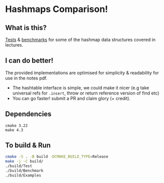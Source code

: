 
# Hashmaps Comparison!
## What is this?
[Tests](tests.cpp) & [benchmarks](benchmarks.cpp) for some of the hashmap data structures covered in lectures.

## I can do better!
The provided implementations are optimised for simplicity & readability for use in the notes pdf.
- The hashtable interface is simple, we could make it nicer (e.g take universal refs for `.insert`, throw or return reference version of find etc)
- You can go faster! submit a PR and claim glory (+ credit).


## Dependencies
```
cmake 3.22
make 4.3
```

## To build & Run
```bash
cmake -S . -B build -DCMAKE_BUILD_TYPE=Release
make -j -C build/
./build/Test
./build/Benchmark
./build/Examples
```

